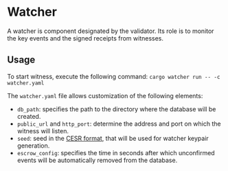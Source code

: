 # Watcher

A watcher is component designated by the validator. Its role is to monitor the key events and the signed receipts from witnesses.

## Usage

To start witness, execute the following command:
```cargo watcher run -- -c watcher.yaml```

The `watcher.yaml` file allows customization of the following elements:

- `db_path`: specifies the path to the directory where the database will be created.
- `public_url` and `http_port`: determine the address and port on which the witness will listen.
- `seed`: seed in the [CESR format](https://weboftrust.github.io/ietf-cesr/draft-ssmith-cesr.html#name-master-code-table), that will be used for watcher keypair generation.
- `escrow_config`: specifies the time in seconds after which unconfirmed events will be automatically removed from the database.
